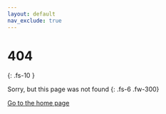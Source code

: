 ```yaml
---
layout: default
nav_exclude: true
---
```


# 404
{: .fs-10 }

Sorry, but this page was not found
{: .fs-6 .fw-300}

[Go to the home page](/)
